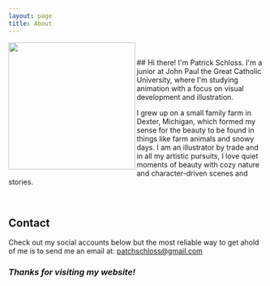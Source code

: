 ```yaml
---
layout: page
title: About
---
```


<img align="left" width="250" height="250" src="https://github.com/patchschloss/patchschloss.github.io/assets/14957489/eda5d7dc-7dad-4b6f-980c-a16e91918c6b">

<p>&nbsp;</p>
## Hi there! I'm Patrick Schloss. 
I'm a junior at John Paul the Great Catholic University, where I'm studying animation with a focus on visual development and illustration. 

I grew up on a small family farm in Dexter, Michigan, which formed my sense for the beauty to be found in things like farm animals and snowy days. I am an illustrator by trade and in all my artistic pursuits, I love quiet moments of beauty with cozy nature and character-driven scenes and stories.
<p>&nbsp;</p>

## Contact
Check out my social accounts below but the most reliable way to get ahold of me is to send me an email at: patchschloss@gmail.com

### <em>Thanks for visiting my website!</em>
